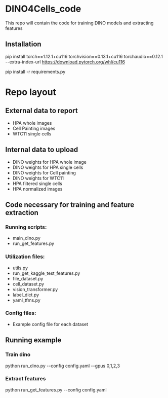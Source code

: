 # DINO4Cells_code
This repo will contain the code for training DINO models and extracting features

## Installation

pip install torch==1.12.1+cu116 torchvision==0.13.1+cu116 torchaudio==0.12.1 --extra-index-url https://download.pytorch.org/whl/cu116

pip install -r requirements.py



# Repo layout

## External data to report
* HPA whole images
* Cell Painting images
* WTC11 single cells
## Internal data to upload
* DINO weights for HPA whole image
* DINO weights for HPA single cells
* DINO weights for Cell painting
* DINO weights for WTC11
* HPA filtered single cells
* HPA normalized images
## Code necessary for training and feature extraction
### Running scripts:
* main_dino.py
* run_get_features.py
### Utilization files:
* utils.py
* run_get_kaggle_test_features.py
* file_dataset.py
* cell_dataset.py
* vision_transformer.py
* label_dict.py
* yaml_tfms.py
### Config files:
* Example config file for each dataset

## Running example

### Train dino
python run_dino.py --config config.yaml --gpus 0,1,2,3
### Extract features
python run_get_features.py --config config.yaml

